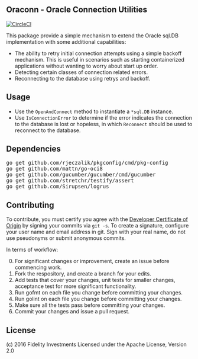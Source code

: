 ## Oraconn - Oracle Connection Utilities

[![CircleCI](https://circleci.com/gh/xtracdev/oraconn.svg?style=svg)](https://circleci.com/gh/xtracdev/oraconn)

This package provide a simple mechanism to extend the Oracle sql.DB
implementation with some additional capabilities:

* The ability to retry initial connection attempts using a simple backoff
 mechanism. This is useful in scenarios such as starting containerized
 applications without wanting to worry about start up order.
 * Detecting certain classes of connection related errors.
 * Reconnecting to the database using retrys and backoff.
 
## Usage
 
 * Use the `OpenAndConnect` method to instantiate a `*sql.DB` instance.
 * Use `IsConnectionError` to determine if the error indicates the connection
 to the database is lost or hopeless, in which `Reconnect` should be used
 to reconnect to the database.
 
## Dependencies
 
<pre>
go get github.com/rjeczalik/pkgconfig/cmd/pkg-config
go get github.com/mattn/go-oci8
go get github.com/gucumber/gucumber/cmd/gucumber
go get github.com/stretchr/testify/assert
go get github.com/Sirupsen/logrus
</pre>

## Contributing

To contribute, you must certify you agree with the [Developer Certificate of Origin](http://developercertificate.org/)
by signing your commits via `git -s`. To create a signature, configure your user name and email address in git.
Sign with your real name, do not use pseudonyms or submit anonymous commits.


In terms of workflow:

0. For significant changes or improvement, create an issue before commencing work.
1. Fork the respository, and create a branch for your edits.
2. Add tests that cover your changes, unit tests for smaller changes, acceptance test
for more significant functionality.
3. Run gofmt on each file you change before committing your changes.
4. Run golint on each file you change before committing your changes.
5. Make sure all the tests pass before committing your changes.
6. Commit your changes and issue a pull request.

## License

(c) 2016 Fidelity Investments
Licensed under the Apache License, Version 2.0

